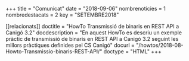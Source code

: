 +++
title             = "Comunicat"
date              = "2018-09-06"
nombrenoticies    = 1
nombredestacats   = 2
key               = "SETEMBRE2018"

[[relacionats]]
doctitle          = "HowTo Transmissió de binaris en REST API a Canigó 3.2"
docdescription    = "En aquest HowTo es descriu un exemple pràctic de transmissió de binaris en REST API a Canigó 3.2 seguint les millors pràctiques definides pel CS Canigó"
docurl            = "/howtos/2018-08-Howto-Transmissio-binaris-REST-API/"
doctype           = "HTML"
+++
